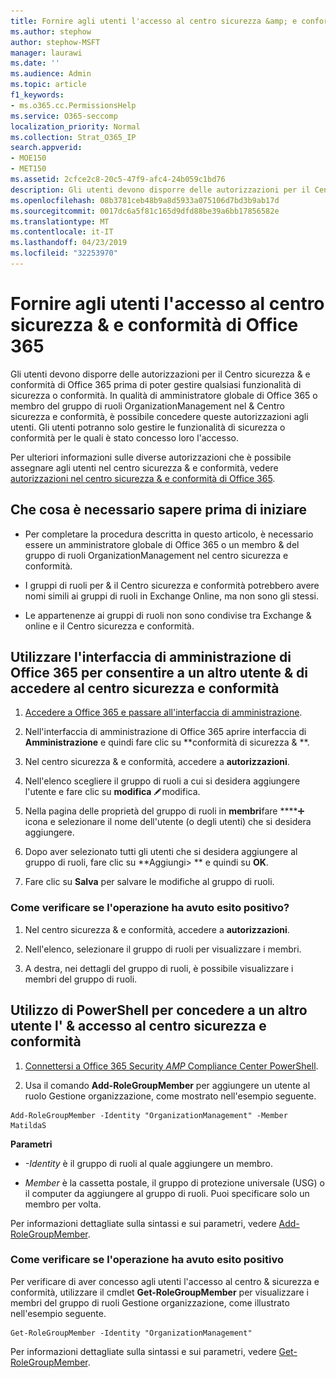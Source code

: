 ```yaml
---
title: Fornire agli utenti l'accesso al centro sicurezza &amp; e conformità di Office 365
ms.author: stephow
author: stephow-MSFT
manager: laurawi
ms.date: ''
ms.audience: Admin
ms.topic: article
f1_keywords:
- ms.o365.cc.PermissionsHelp
ms.service: O365-seccomp
localization_priority: Normal
ms.collection: Strat_O365_IP
search.appverid:
- MOE150
- MET150
ms.assetid: 2cfce2c8-20c5-47f9-afc4-24b059c1bd76
description: Gli utenti devono disporre delle autorizzazioni per il Centro sicurezza &amp; e conformità di Office 365 prima di poter gestire qualsiasi funzionalità di sicurezza o conformità.
ms.openlocfilehash: 08b3781ceb48b9a8d5933a075106d7bd3b9ab17d
ms.sourcegitcommit: 0017dc6a5f81c165d9dfd88be39a6bb17856582e
ms.translationtype: MT
ms.contentlocale: it-IT
ms.lasthandoff: 04/23/2019
ms.locfileid: "32253970"
---
```

# <a name="give-users-access-to-the-office-365-security-amp-compliance-center"></a>Fornire agli utenti l'accesso al centro sicurezza &amp; e conformità di Office 365

Gli utenti devono disporre delle autorizzazioni per il Centro sicurezza &amp; e conformità di Office 365 prima di poter gestire qualsiasi funzionalità di sicurezza o conformità. In qualità di amministratore globale di Office 365 o membro del gruppo di ruoli OrganizationManagement nel &amp; Centro sicurezza e conformità, è possibile concedere queste autorizzazioni agli utenti. Gli utenti potranno solo gestire le funzionalità di sicurezza o conformità per le quali è stato concesso loro l'accesso. 
  
Per ulteriori informazioni sulle diverse autorizzazioni che è possibile assegnare agli utenti nel centro sicurezza &amp; e conformità, vedere [autorizzazioni nel centro sicurezza &amp; e conformità di Office 365](permissions-in-the-security-and-compliance-center.md).
  
## <a name="what-do-you-need-to-know-before-you-begin"></a>Che cosa è necessario sapere prima di iniziare

- Per completare la procedura descritta in questo articolo, è necessario essere un amministratore globale di Office 365 o un membro &amp; del gruppo di ruoli OrganizationManagement nel centro sicurezza e conformità.
    
- I gruppi di ruoli per &amp; il Centro sicurezza e conformità potrebbero avere nomi simili ai gruppi di ruoli in Exchange Online, ma non sono gli stessi. 
    
- Le appartenenze ai gruppi di ruoli non sono condivise tra Exchange &amp; online e il Centro sicurezza e conformità.
    
## <a name="use-the-office-365-admin-center-to-give-another-user-access-to-the-security-amp-compliance-center"></a>Utilizzare l'interfaccia di amministrazione di Office 365 per consentire a un altro utente &amp; di accedere al centro sicurezza e conformità

1. [Accedere a Office 365 e passare all'interfaccia di amministrazione](https://go.microsoft.com/fwlink/p/?LinkId=525275).
    
2. Nell'interfaccia di amministrazione di Office 365 aprire interfaccia di **Amministrazione** e quindi fare clic su **conformità di sicurezza &amp; **. 
    
3. Nel centro sicurezza &amp; e conformità, accedere a **autorizzazioni**.
    
4. Nell'elenco scegliere il gruppo di ruoli a cui si desidera aggiungere l'utente e fare clic su **modifica** ![icona](media/O365_MDM_CreatePolicy_EditIcon.gif)modifica.
    
5. Nella pagina delle proprietà del gruppo di ruoli in **membri**fare ****![clic su Aggiungi](media/ITPro-EAC-AddIcon.gif) icona e selezionare il nome dell'utente (o degli utenti) che si desidera aggiungere. 
    
6. Dopo aver selezionato tutti gli utenti che si desidera aggiungere al gruppo di ruoli, fare clic su **Aggiungi\> ** e quindi su **OK**.
    
7. Fare clic su **Salva** per salvare le modifiche al gruppo di ruoli. 
    
### <a name="how-do-you-know-this-worked"></a>Come verificare se l'operazione ha avuto esito positivo?

1. Nel centro sicurezza &amp; e conformità, accedere a **autorizzazioni**.
    
2. Nell'elenco, selezionare il gruppo di ruoli per visualizzare i membri.
    
3. A destra, nei dettagli del gruppo di ruoli, è possibile visualizzare i membri del gruppo di ruoli.
    
## <a name="use-powershell-to-give-another-user-access-to-the-security-amp-compliance-center"></a>Utilizzo di PowerShell per concedere a un altro utente l' &amp; accesso al centro sicurezza e conformità

1. [Connettersi a Office 365 Security _AMP_ Compliance Center PowerShell](https://docs.microsoft.com/en-us/powershell/exchange/office-365-scc/connect-to-scc-powershell/connect-to-scc-powershell?view=exchange-ps).
    
2. Usa il comando **Add-RoleGroupMember** per aggiungere un utente al ruolo Gestione organizzazione, come mostrato nell'esempio seguente. 
    
  ```
  Add-RoleGroupMember -Identity "OrganizationManagement" -Member MatildaS
  
  ```

 **Parametri**
  
- _-Identity_ è il gruppo di ruoli al quale aggiungere un membro. 
    
- _Member_ è la cassetta postale, il gruppo di protezione universale (USG) o il computer da aggiungere al gruppo di ruoli. Puoi specificare solo un membro per volta. 
    
Per informazioni dettagliate sulla sintassi e sui parametri, vedere [Add-RoleGroupMember](https://go.microsoft.com/fwlink/p/?LinkId=510859).
  
### <a name="how-do-you-know-this-worked"></a>Come verificare se l'operazione ha avuto esito positivo

Per verificare di aver concesso agli utenti l'accesso al centro &amp; sicurezza e conformità, utilizzare il cmdlet **Get-RoleGroupMember** per visualizzare i membri del gruppo di ruoli Gestione organizzazione, come illustrato nell'esempio seguente. 
  
```
Get-RoleGroupMember -Identity "OrganizationManagement"

```

Per informazioni dettagliate sulla sintassi e sui parametri, vedere [Get-RoleGroupMember](https://go.microsoft.com/fwlink/p/?LinkId=510860).
  

